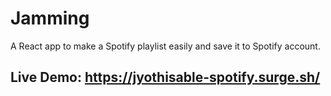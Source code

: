 # Jamming
A React app to make a Spotify playlist easily and save it to Spotify account.

## Live Demo: https://jyothisable-spotify.surge.sh/
